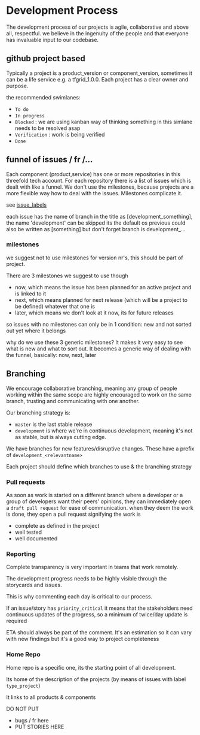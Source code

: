 # Development Process

The development process of our projects is agile, collaborative and above all, respectful. we believe in the ingenuity of the people and that everyone has invaluable input to our codebase.

## github project based

Typically a project is a product_version or component_version, sometimes it can be a life service e.g. a tfgrid_1.0.0.
Each project has a clear owner and purpose.  

the recommended swimlanes:

- ```To do```
- ```In progress```
- ```Blocked```             : we are using kanban way of thinking something in this simlane needs to be resolved asap
- ```Verification```        : work is being verified
- ```Done```

## funnel of issues / fr /...

Each component (product,service) has one or more repositories in this threefold tech account.
For each repository there is a list of issues which is dealt with like a funnel.
We don't use the milestones, because projects are a more flexible way how to deal with the issues. Milestones complicate it.

see [issue_labels](issue_labels.md)

each issue has the name of branch in the title as [development_something], the name 'development' can be skipped its the default os previous could also be written as [something] but don't forget branch is development_...

### milestones

we suggest not to use milestones for version nr's, this should be part of project.

There are 3 milestones we suggest to use though

- now, which means the issue has been planned for an active project and is linked to it
- next, which means planned for next release (which will be a project to be defined) whatever that one is
- later, which means we don't look at it now, its for future releases

so issues with no milestones can only be in 1 condition: new and not sorted out yet where it belongs

why do we use these 3 generic milestones? It makes it very easy to see what is new and what to sort out. It becomes a generic way of dealing with the funnel, basically: now, next, later

## Branching

We encourage collaborative branching, meaning any group of people working within the same scope are highly encouraged to work on the same branch, trusting and communicating with one another.

Our branching strategy is: 

- `master` is the last stable release
- `development` is where we're in continuous development, meaning it's not as stable, but is always cutting edge.

We have branches for new features/disruptive changes. These have a prefix of `development_<relevantname>`

Each project should define which branches to use & the branching strategy


### Pull requests

As soon as work is started on a different branch where a developer or a group of developers want their peers' opinions, they can immediately open a `draft pull request` for ease of communication. when they deem the work is done, they open a pull request signifying the work is 

- complete as defined in the project
- well tested
- well documented


### Reporting

Complete transparency is very important in teams that work remotely.

The development progress needs to be highly visible through the storycards and issues.

This is why commenting each day is critical to our process.

If an issue/story has `priority_critical` it means that the stakeholders need continuous updates of the progress, so a minimum of twice/day update is required

ETA should always be part of the comment. It's an estimation so it can vary with new findings but it's a good way to project completeness


### Home Repo

Home repo is a specific one, its the starting point of all development.

Its home of the description of the projects (by means of issues with label ```type_project```)

It links to all products & components

DO NOT PUT
- bugs / fr here
- PUT STORIES HERE

  
